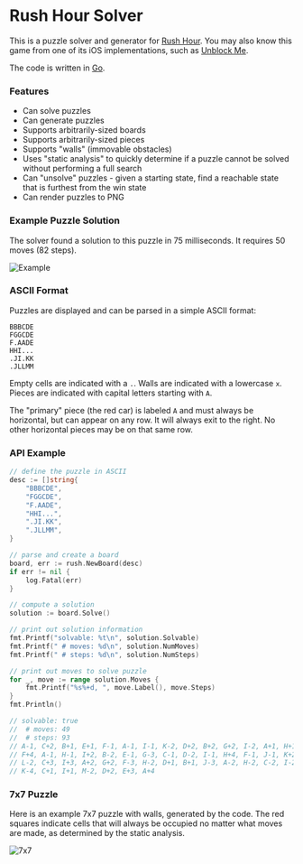 # Rush Hour Solver

This is a puzzle solver and generator for [Rush Hour](https://en.wikipedia.org/wiki/Rush_Hour_(puzzle)).
You may also know this game from one of its iOS implementations, such as [Unblock Me](https://itunes.apple.com/us/app/unblock-me/id315019111?mt=8).

The code is written in [Go](https://golang.org/).

### Features

- Can solve puzzles
- Can generate puzzles
- Supports arbitrarily-sized boards
- Supports arbitrarily-sized pieces
- Supports "walls" (immovable obstacles)
- Uses "static analysis" to quickly determine if a puzzle cannot be solved without performing a full search
- Can "unsolve" puzzles - given a starting state, find a reachable state that is furthest from the win state
- Can render puzzles to PNG

### Example Puzzle Solution

The solver found a solution to this puzzle in 75 milliseconds. It requires 50 moves (82 steps).

![Example](https://i.imgur.com/eWnPtLo.gif)

### ASCII Format

Puzzles are displayed and can be parsed in a simple ASCII format:

```
BBBCDE
FGGCDE
F.AADE
HHI...
.JI.KK
.JLLMM
```

Empty cells are indicated with a `.`. Walls are indicated with a lowercase `x`. Pieces are indicated with capital letters starting with `A`.

The "primary" piece (the red car) is labeled `A` and must always be horizontal, but can appear on any row. It will always exit to the right. No other horizontal pieces may be on that same row.

### API Example

```go
// define the puzzle in ASCII
desc := []string{
	"BBBCDE",
	"FGGCDE",
	"F.AADE",
	"HHI...",
	".JI.KK",
	".JLLMM",
}

// parse and create a board
board, err := rush.NewBoard(desc)
if err != nil {
	log.Fatal(err)
}

// compute a solution
solution := board.Solve()

// print out solution information
fmt.Printf("solvable: %t\n", solution.Solvable)
fmt.Printf(" # moves: %d\n", solution.NumMoves)
fmt.Printf(" # steps: %d\n", solution.NumSteps)

// print out moves to solve puzzle
for _, move := range solution.Moves {
	fmt.Printf("%s%+d, ", move.Label(), move.Steps)
}
fmt.Println()

// solvable: true
//  # moves: 49
//  # steps: 93
// A-1, C+2, B+1, E+1, F-1, A-1, I-1, K-2, D+2, B+2, G+2, I-2, A+1, H+1,
// F+4, A-1, H-1, I+2, B-2, E-1, G-3, C-1, D-2, I-1, H+4, F-1, J-1, K+2,
// L-2, C+3, I+3, A+2, G+2, F-3, H-2, D+1, B+1, J-3, A-2, H-2, C-2, I-2,
// K-4, C+1, I+1, M-2, D+2, E+3, A+4
```

### 7x7 Puzzle

Here is an example 7x7 puzzle with walls, generated by the code. The red squares indicate cells that will always be occupied no matter what moves are made, as determined by the static analysis.

![7x7](https://i.imgur.com/uyUyyEW.png)
